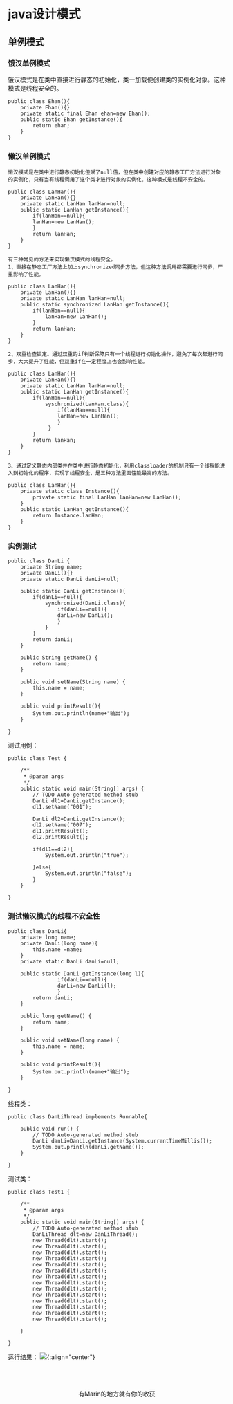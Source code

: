 # java设计模式

## 单例模式

### 饿汉单例模式
饿汉模式是在类中直接进行静态的初始化，类一加载便创建类的实例化对象。这种模式是线程安全的。
```
public class Ehan(){
	private Ehan(){}
    private static final Ehan ehan=new Ehan();
    public static Ehan getInstance(){
        return ehan;
    }
}
```

### 懒汉单例模式
	懒汉模式是在类中进行静态初始化但赋了null值，但在类中创建对应的静态工厂方法进行对象的实例化，只有当有线程调用了这个类才进行对象的实例化，这种模式是线程不安全的。
```
public class LanHan(){
    private LanHan(){}
    private static LanHan lanHan=null;
    public static LanHan getInstance(){
    	if(lanHan==null){
        lanHan=new LanHan();
        }
        return lanHan;
    }
}
```
	有三种常见的方法来实现懒汉模式的线程安全。
	1、直接在静态工厂方法上加上synchronized同步方法，但这种方法调用都需要进行同步，严重影响了性能。
```
public class LanHan(){
    private LanHan(){}
    private static LanHan lanHan=null;
    public static synchronized LanHan getInstance(){
        if(lanHan==null){
            lanHan=new LanHan();
        }
        return lanHan;
    }
}
```
	2、双重检查锁定。通过双重的if判断保障只有一个线程进行初始化操作，避免了每次都进行同步，大大提升了性能，但双重if在一定程度上也会影响性能。
```
public class LanHan(){
    private LanHan(){}
    private static LanHan lanHan=null;
    public static LanHan getInstance(){
        if(lanHan==null){
            syschronized(LanHan.class){
                if(lanHan==null){
                lanHan=new LanHan();
                }
       		 }
        }
        return lanHan;
    }
}
```
	3、通过定义静态内部类并在类中进行静态初始化，利用classloader的机制只有一个线程能进入到初始化的程序，实现了线程安全，是三种方法里面性能最高的方法。
```
public class LanHan(){
    private static class Instance(){
        private static final LanHan lanHan=new LanHan();
    }
    public static LanHan getInstance(){
        return Instance.lanHan;
    }
}
```

### 实例测试
```
public class DanLi {
	private String name;
	private DanLi(){}
	private static DanLi danLi=null;
	
	public static DanLi getInstance(){
		if(danLi==null){
			synchronized(DanLi.class){
				if(danLi==null){
				danLi=new DanLi();
				}
			}
		}
		return danLi;
	}

	public String getName() {
		return name;
	}

	public void setName(String name) {
		this.name = name;
	}
	
	public void printResult(){
		System.out.println(name+"输出");
	}

}
```
测试用例：
```
public class Test {

	/**
	 * @param args
	 */
	public static void main(String[] args) {
		// TODO Auto-generated method stub
		DanLi dl1=DanLi.getInstance();
		dl1.setName("001");
		
		DanLi dl2=DanLi.getInstance();
		dl2.setName("007");
		dl1.printResult();
		dl2.printResult();
		
		if(dl1==dl2){
			System.out.println("true");
			
		}else{
			System.out.println("false");
		}
	}

}
```
### 测试懒汉模式的线程不安全性
```
public class DanLi{
	private long name;
	private DanLi(long name){
		this.name =name;
	}
	private static DanLi danLi=null;
	
	public static DanLi getInstance(long l){
				if(danLi==null){
				danLi=new DanLi(l);
				}
		return danLi;
	}

	public long getName() {
		return name;
	}

	public void setName(long name) {
		this.name = name;
	}
	
	public void printResult(){
		System.out.println(name+"输出");
	}

}
```
线程类：
```
public class DanLiThread implements Runnable{

	public void run() {
		// TODO Auto-generated method stub
		DanLi danLi=DanLi.getInstance(System.currentTimeMillis());
		System.out.println(danLi.getName());
	}

}
```
测试类：
```
public class Test1 {

	/**
	 * @param args
	 */
	public static void main(String[] args) {
		// TODO Auto-generated method stub
		DanLiThread dlt=new DanLiThread();
		new Thread(dlt).start();
		new Thread(dlt).start();
		new Thread(dlt).start();
		new Thread(dlt).start();
		new Thread(dlt).start();
		new Thread(dlt).start();
		new Thread(dlt).start();
		new Thread(dlt).start();
		new Thread(dlt).start();
		new Thread(dlt).start();
		new Thread(dlt).start();
		new Thread(dlt).start();
		new Thread(dlt).start();
		new Thread(dlt).start();
		
	}

}
```
运行结果：
![](https://itmanmzt.github.io/styles/images/danli/001.jpg){:align="center"}<br><br>

<br>

<br>

<center>有Marin的地方就有你的收获</center>